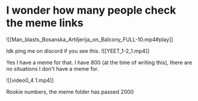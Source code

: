 # I wonder how many people check the meme links
![[Man_blasts_Bosanska_Artiljerija_on_Balcony_FULL-10.mp4#play]]

Idk ping me on discord if you see this.
![[YEET_1-2_1.mp4]]

Yes I have a meme for that. I have 800 (at the time of writing this), there are no situations I don't have a meme for.

![[video0_4 1.mp4]]

Rookie numbers, the meme folder has passed 2000
